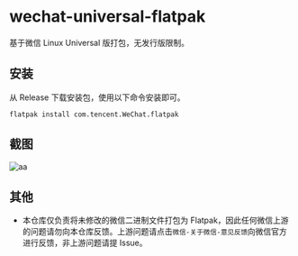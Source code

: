 # wechat-universal-flatpak

基于微信 Linux Universal 版打包，无发行版限制。

## 安装

从 Release 下载安装包，使用以下命令安装即可。

```shell
flatpak install com.tencent.WeChat.flatpak
```

## 截图

![aa](.assets/sc.png)

## 其他

 - 本仓库仅负责将未修改的微信二进制文件打包为 Flatpak，因此任何微信上游的问题请勿向本仓库反馈。上游问题请点击`微信-关于微信-意见反馈`向微信官方进行反馈，非上游问题请提 Issue。

